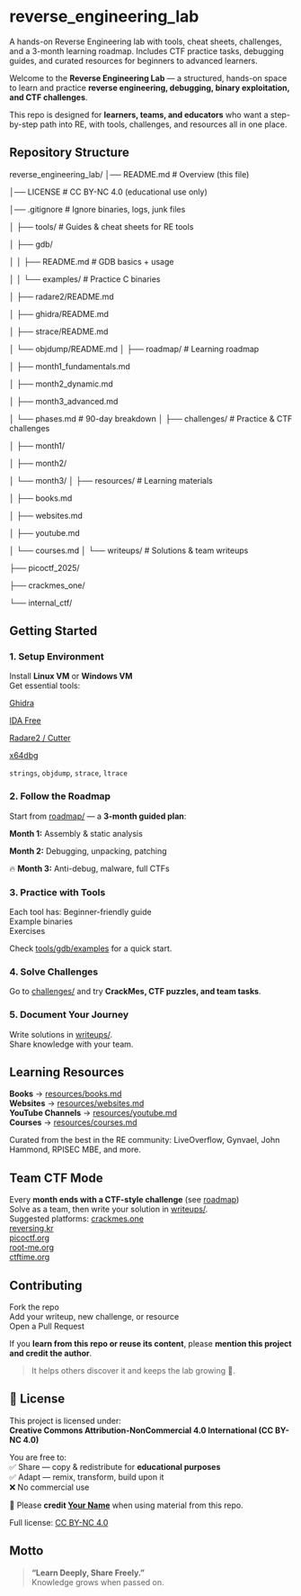 # reverse_engineering_lab
A hands-on Reverse Engineering lab with tools, cheat sheets, challenges, and a 3-month learning roadmap. Includes CTF practice tasks, debugging guides, and curated resources for beginners to advanced learners.


Welcome to the **Reverse Engineering Lab** — a structured, hands-on space to learn and practice **reverse engineering, debugging, binary exploitation, and CTF challenges**.  

This repo is designed for **learners, teams, and educators** who want a step-by-step path into RE, with tools, challenges, and resources all in one place.  


##  Repository Structure
reverse_engineering_lab/
│── README.md # Overview (this file)

│── LICENSE # CC BY-NC 4.0 (educational use only)

│── .gitignore # Ignore binaries, logs, junk files

│
├── tools/ # Guides & cheat sheets for RE tools

│ ├── gdb/

│ │ ├── README.md # GDB basics + usage

│ │ └── examples/ # Practice C binaries

│ ├── radare2/README.md

│ ├── ghidra/README.md

│ ├── strace/README.md

│ └── objdump/README.md
│
├── roadmap/ # Learning roadmap

│ ├── month1_fundamentals.md

│ ├── month2_dynamic.md

│ ├── month3_advanced.md

│ └── phases.md # 90-day breakdown
│
├── challenges/ # Practice & CTF challenges

│ ├── month1/

│ ├── month2/

│ └── month3/
│
├── resources/ # Learning materials

│ ├── books.md

│ ├── websites.md

│ ├── youtube.md

│ └── courses.md
│
└── writeups/ # Solutions & team writeups

├── picoctf_2025/

├── crackmes_one/

└── internal_ctf/



##  Getting Started

### 1. Setup Environment
 Install **Linux VM** or **Windows VM**  
 Get essential tools:
 
   [Ghidra](https://ghidra-sre.org/)
   
   [IDA Free](https://hex-rays.com/ida-free/)
   
   [Radare2 / Cutter](https://rada.re/n/radare2.html)
   
   [x64dbg](https://x64dbg.com/)
   
   `strings`, `objdump`, `strace`, `ltrace`

### 2. Follow the Roadmap
Start from [roadmap/](./roadmap/) — a **3-month guided plan**:

  **Month 1:** Assembly & static analysis  
  
  **Month 2:** Debugging, unpacking, patching  
  
 🔥 **Month 3:** Anti-debug, malware, full CTFs  

### 3. Practice with Tools
Each tool has:
  Beginner-friendly guide  
  Example binaries  
  Exercises  

Check [tools/gdb/examples](./tools/gdb/examples/) for a quick start.

### 4. Solve Challenges
Go to [challenges/](./challenges/) and try **CrackMes, CTF puzzles, and team tasks**.  

### 5. Document Your Journey
 Write solutions in [writeups/](./writeups/).  
 Share knowledge with your team.  



##  Learning Resources

  **Books** → [resources/books.md](./resources/books.md)  
  **Websites** → [resources/websites.md](./resources/websites.md)  
  **YouTube Channels** → [resources/youtube.md](./resources/youtube.md)  
  **Courses** → [resources/courses.md](./resources/courses.md)  

Curated from the best in the RE community: LiveOverflow, Gynvael, John Hammond, RPISEC MBE, and more.  



##  Team CTF Mode

 Every **month ends with a CTF-style challenge** (see [roadmap](./roadmap/))  
 Solve as a team, then write your solution in [writeups/](./writeups/).  
 Suggested platforms:
   [crackmes.one](https://crackmes.one)  
   [reversing.kr](https://reversing.kr)  
   [picoctf.org](https://picoctf.org)  
   [root-me.org](https://root-me.org)  
   [ctftime.org](https://ctftime.org/task/)  



##  Contributing

 Fork the repo  
 Add your writeup, new challenge, or resource  
 Open a Pull Request  

 If you **learn from this repo or reuse its content**, please **mention this project and credit the author**.  
> It helps others discover it and keeps the lab growing 🌱.  



## 📜 License

This project is licensed under:  
**Creative Commons Attribution-NonCommercial 4.0 International (CC BY-NC 4.0)**  

You are free to:  
 ✅ Share — copy & redistribute for **educational purposes**  
 ✅ Adapt — remix, transform, build upon it  
 ❌ No commercial use  

📌 Please **credit [Your Name](https://github.com/yourusername)** when using material from this repo.  

Full license: [CC BY-NC 4.0](https://creativecommons.org/licenses/by-nc/4.0/)



##  Motto

> **“Learn Deeply, Share Freely.”**  
Knowledge grows when passed on.  

